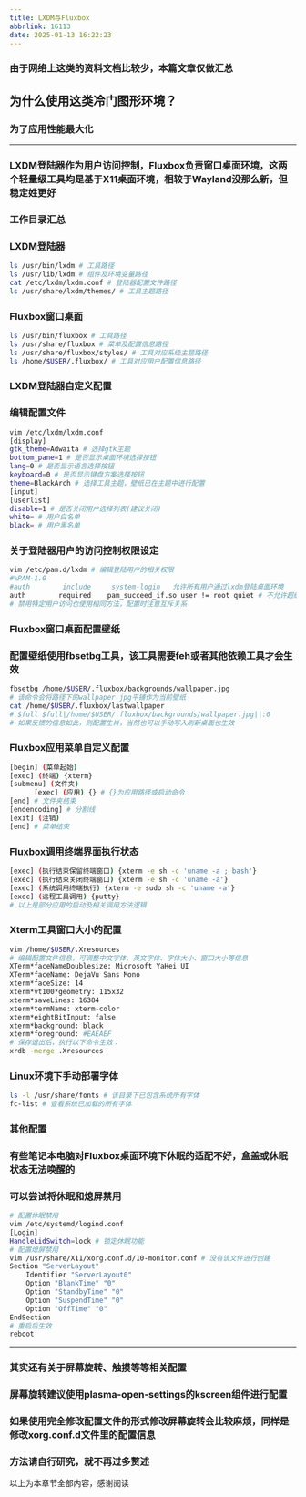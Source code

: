 ```yaml
---
title: LXDM与Fluxbox
abbrlink: 16113
date: 2025-01-13 16:22:23
---
```


### 由于网络上这类的资料文档比较少，本篇文章仅做汇总

## 为什么使用这类冷门图形环境？

### 为了应用性能最大化

---

### LXDM登陆器作为用户访问控制，Fluxbox负责窗口桌面环境，这两个轻量级工具均是基于X11桌面环境，相较于Wayland没那么新，但稳定姓更好

### 工作目录汇总

### LXDM登陆器

```bash
ls /usr/bin/lxdm # 工具路径
ls /usr/lib/lxdm # 组件及环境变量路径
cat /etc/lxdm/lxdm.conf # 登陆器配置文件路径
ls /usr/share/lxdm/themes/ # 工具主题路径
```

### Fluxbox窗口桌面

```bash
ls /usr/bin/fluxbox # 工具路径
ls /usr/share/fluxbox # 菜单及配置信息路径
ls /usr/share/fluxbox/styles/ # 工具对应系统主题路径
ls /home/$USER/.fluxbox/ # 工具对应用户配置信息路径
```

### LXDM登陆器自定义配置

### 编辑配置文件

```bash
vim /etc/lxdm/lxdm.conf
[display]
gtk_theme=Adwaita # 选择gtk主题
bottom_pane=1 # 是否显示桌面环境选择按钮
lang=0 # 是否显示语言选择按钮
keyboard=0 # 是否显示键盘方案选择按钮
theme=BlackArch # 选择工具主题，壁纸已在主题中进行配置
[input]
[userlist]
disable=1 # 是否关闭用户选择列表(建议关闭)
white= # 用户白名单
black= # 用户黑名单
```

### 关于登陆器用户的访问控制权限设定

```bash
vim /etc/pam.d/lxdm # 编辑登陆用户的相关权限
#%PAM-1.0
#auth        include     system-login   允许所有用户通过lxdm登陆桌面环境
auth        required    pam_succeed_if.so user != root quiet # 不允许超级用户通过lxdm登陆桌面环境
# 禁用特定用户访问也使用相同方法，配置时注意互斥关系
```

### Fluxbox窗口桌面配置壁纸

### 配置壁纸使用fbsetbg工具，该工具需要feh或者其他依赖工具才会生效

```bash
fbsetbg /home/$USER/.fluxbox/backgrounds/wallpaper.jpg
# 该命令会将路径下的wallpaper.jpg平铺作为当前壁纸
cat /home/$USER/.fluxbox/lastwallpaper
# $full $full|/home/$USER/.fluxbox/backgrounds/wallpaper.jpg||:0
# 如果反馈的信息如此，则配置生肖，当然也可以手动写入刷新桌面也生效
```

### Fluxbox应用菜单自定义配置

```bash
[begin] (菜单起始)
[exec] (终端) {xterm}
[submenu] (文件夹)
      [exec] (应用) {} # {}为应用路径或启动命令
[end] # 文件夹结束
[endencoding] # 分割线
[exit] (注销)
[end] # 菜单结束
```

### Fluxbox调用终端界面执行状态

```bash
[exec] (执行结束保留终端窗口) {xterm -e sh -c 'uname -a ; bash'}
[exec] (执行结束关闭终端窗口) {xterm -e sh -c 'uname -a'}
[exec] (系统调用终端执行) {xterm -e sudo sh -c 'uname -a'}
[exec] (远程工具调用) {putty}
# 以上是部分应用的启动及相关调用方法逻辑
```

### Xterm工具窗口大小的配置

```bash
vim /home/$USER/.Xresources
# 编辑配置文件信息，可调整中文字体、英文字体、字体大小、窗口大小等信息
XTerm*faceNameDoublesize: Microsoft YaHei UI
XTerm*faceName: DejaVu Sans Mono
xterm*faceSize: 14
xterm*vt100*geometry: 115x32
xterm*saveLines: 16384
xterm*termName: xterm-color
xterm*eightBitInput: false
xterm*background: black
xterm*foreground: #EAEAEF
# 保存退出后，执行以下命令生效：
xrdb -merge .Xresources
```

### Linux环境下手动部署字体

```bash
ls -l /usr/share/fonts # 该目录下已包含系统所有字体
fc-list # 查看系统已加载的所有字体
```

### 其他配置

### 有些笔记本电脑对Fluxbox桌面环境下休眠的适配不好，盒盖或休眠状态无法唤醒的

### 可以尝试将休眠和熄屏禁用

```bash
# 配置休眠禁用
vim /etc/systemd/logind.conf
[Login]
HandleLidSwitch=lock # 锁定休眠功能
# 配置熄屏禁用
vim /usr/share/X11/xorg.conf.d/10-monitor.conf # 没有该文件进行创建
Section "ServerLayout"
    Identifier "ServerLayout0"
    Option "BlankTime" "0"
    Option "StandbyTime" "0"
    Option "SuspendTime" "0"
    Option "OffTime" "0"
EndSection
# 重启后生效
reboot
```

---

### 其实还有关于屏幕旋转、触摸等等相关配置

### 屏幕旋转建议使用plasma-open-settings的kscreen组件进行配置

### 如果使用完全修改配置文件的形式修改屏幕旋转会比较麻烦，同样是修改xorg.conf.d文件里的配置信息

### 方法请自行研究，就不再过多赘述

以上为本章节全部内容，感谢阅读